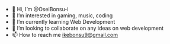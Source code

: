 - 👋 Hi, I’m @OseiBonsu-i
- 👀 I’m interested in gaming, music, coding
- 🌱 I’m currently learning Web Development
- 💞️ I’m looking to collaborate on any ideas on web development
- 📫 How to reach me ikebonsu9@gmail.com

<!---
OseiBonsu-i/OseiBonsu-i is a ✨ special ✨ repository because its `README.md` (this file) appears on your GitHub profile.
You can click the Preview link to take a look at your changes.
--->
